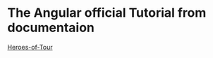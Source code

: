 <h1>The Angular official Tutorial from documentaion</h1>
<a href="https://angular.io/tutorial/toh-pt1">Heroes-of-Tour</a>